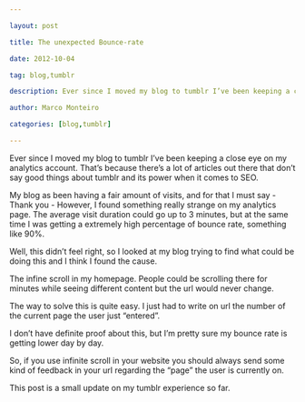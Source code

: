---
layout: post
title: The unexpected Bounce-rate
date: 2012-10-04
tag: blog,tumblr
description: Ever since I moved my blog to tumblr I’ve been keeping a close eye on my analytics account. That’s because there’s a lot of articles out there that don’t say
author: Marco Monteiro
categories: [blog,tumblr]
---

Ever since I moved my blog to tumblr I’ve been keeping a close eye on my analytics account. That’s because there’s a lot of articles out there that don’t say good things about tumblr and its power when it comes to SEO.
<!--more-->
My blog as been having a fair amount of visits, and for that I must say - Thank you - However, I found something really strange on my analytics page.
The average visit duration could go up to 3 minutes, but at the same time I was getting a extremely high percentage of bounce rate, something like 90%. 

Well, this didn’t feel right, so I looked at my blog trying to find what could be doing this and I think I found the cause.

The infine scroll in my homepage. People could be scrolling there for minutes while seeing different content but the url would never change. 

The way to solve this is quite easy. I just had to write on url the number of the current page the user just “entered”. 

I don’t have definite proof about this, but I’m pretty sure my bounce rate is getting lower day by day. 

So, if you use infinite scroll in your website you should always send some kind of feedback in your url regarding the “page” the user is currently on.

This post is a small update on my tumblr experience so far.